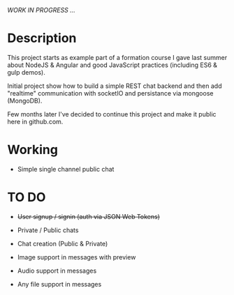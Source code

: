 *WORK IN PROGRESS ...*

# Description

This project starts as example part of a formation course I gave last summer about NodeJS & Angular and good JavaScript practices (including ES6 & gulp demos).

Initial project show how to build a simple REST chat backend and then add "realtime" communication with socketIO and persistance via mongoose (MongoDB).

Few months later I've decided to continue this project and make it public here in github.com.

# Working

* Simple single channel public chat

# TO DO

* ~~User signup / signin (auth via JSON Web Tokens)~~

* Private / Public chats 

* Chat creation (Public & Private)

* Image support in messages with preview

* Audio support in messages

* Any file support in messages